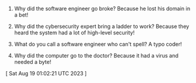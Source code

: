  
1. Why did the software engineer go broke? Because he lost his domain in a bet!

2. Why did the cybersecurity expert bring a ladder to work? Because they heard the system had a lot of high-level security!

3. What do you call a software engineer who can't spell? A typo coder!

4. Why did the computer go to the doctor? Because it had a virus and needed a byte!
 
[ 
Sat Aug 19 01:02:21 UTC 2023
 ]
